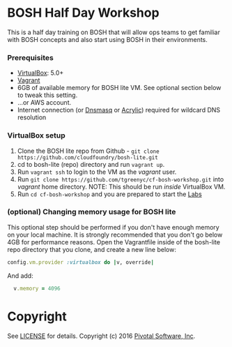# BOSH Half Day Workshop

This is a half day training on BOSH that will allow ops teams to get familiar with BOSH concepts and also start using BOSH in their environments.

### Prerequisites

* [VirtualBox](https://www.virtualbox.org/): 5.0+
* [Vagrant](http://www.vagrantup.com/)
* 6GB of available memory for BOSH lite VM.  See optional section below to tweak this setting.
* ...or AWS account.
* Internet connection (or [Dnsmasq](http://www.thekelleys.org.uk/dnsmasq/doc.html) or [Acrylic](http://mayakron.altervista.org/wikibase/show.php?id=AcrylicHome)) required for wildcard DNS resolution

### VirtualBox setup

1. Clone the BOSH lite repo from Github - `git clone https://github.com/cloudfoundry/bosh-lite.git`
2. cd to bosh-lite (repo) directory and run `vagrant up`.
3. Run `vagrant ssh` to login to the VM as the *vagrant* user.
4. Run `git clone https://github.com/tgreenyc/cf-bosh-workshop.git` into *vagrant* home directory.  NOTE: This should be run _inside_ VirtualBox VM.
5. Run `cd cf-bosh-workshop` and you are prepared to start the [Labs](Labs)

### (optional) Changing memory usage for BOSH lite

This optional step should be performed if you don't have enough memory on your local machine.  It is strongly recommended that you don't go below 4GB for performance reasons.
Open the Vagrantfile inside of the bosh-lite repo directory that you clone, and create a new line below: 

```ruby
config.vm.provider :virtualbox do |v, override|

```

And add:

```ruby
  v.memory = 4096
```

# Copyright

See [LICENSE](LICENSE) for details.
Copyright (c) 2016 [Pivotal Software, Inc](http://www.pivotal.io/).

